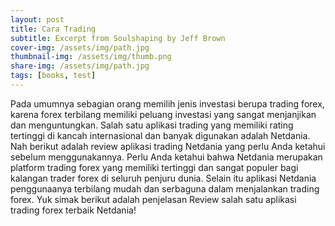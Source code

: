 ```yaml
---
layout: post
title: Cara Trading
subtitle: Excerpt from Soulshaping by Jeff Brown
cover-img: /assets/img/path.jpg
thumbnail-img: /assets/img/thumb.png
share-img: /assets/img/path.jpg
tags: [books, test]
---
```


Pada umumnya sebagian orang memilih jenis investasi berupa trading forex, karena forex terbilang memiliki peluang investasi yang sangat menjanjikan dan menguntungkan. Salah satu aplikasi trading yang memiliki rating tertinggi di kancah internasional dan banyak digunakan adalah Netdania. Nah berikut adalah review aplikasi trading Netdania yang perlu Anda ketahui sebelum menggunakannya. 
Perlu Anda ketahui bahwa Netdania merupakan platform trading forex yang memiliki tertinggi dan sangat populer bagi kalangan trader forex di seluruh penjuru dunia. Selain itu aplikasi Netdania penggunaanya terbilang mudah dan serbaguna dalam menjalankan trading forex. Yuk simak berikut adalah penjelasan Review salah satu aplikasi trading forex terbaik Netdania!

